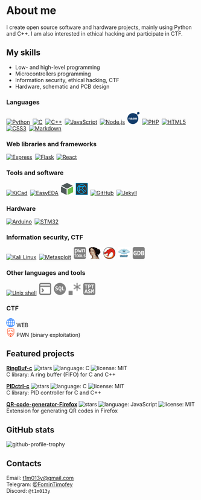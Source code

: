 # About me

I create open source software and hardware projects, mainly using Python and C++. I am also interested in ethical hacking and participate in CTF.


## My skills

- Low- and high-level programming
- Microcontrollers programming
- Information security, ethical hacking, CTF
- Hardware, schematic and PCB design

### Languages

[<img src="https://cdn.simpleicons.org/python/3776AB" width="32" height="32" alt="Python" title="Python">](https://www.python.org/)&ensp;[<img src="https://cdn.simpleicons.org/c/A8B9CC" width="32" height="32" alt="C" title="C">](https://en.wikipedia.org/wiki/C_%28programming_language%29)&ensp;[<img src="https://cdn.simpleicons.org/cplusplus/00599C" width="32" height="32" alt="C++" title="C++">](https://en.wikipedia.org/wiki/C%2B%2B)&ensp;[<img src="https://cdn.simpleicons.org/javascript/F7DF1E" width="32" height="32" alt="JavaScript" title="JavaScript">](https://en.wikipedia.org/wiki/JavaScript)&ensp;[<img src="https://cdn.simpleicons.org/nodedotjs/5FA04E" width="32" height="32" alt="Node.js" title="Node.js">](https://nodejs.org/en)&ensp;[<img src="icons/nasm.svg" width="32" height="32" alt="NASM" title="NASM">](https://www.nasm.us/)&ensp;[<img src="https://cdn.simpleicons.org/php/777BB4" width="32" height="32" alt="PHP" title="PHP">](https://www.php.net/)&ensp;[<img src="https://cdn.simpleicons.org/html5/E34F26" width="32" height="32" alt="HTML5" title="HTML5">](https://en.wikipedia.org/wiki/HTML5)&ensp;[<img src="https://cdn.simpleicons.org/css3/1572B6" width="32" height="32" alt="CSS3" title="CSS3">](https://en.wikipedia.org/wiki/CSS)&ensp;[<img src="https://cdn.simpleicons.org/markdown/808080" width="32" height="32" alt="Markdown" title="Markdown">](https://en.wikipedia.org/wiki/Markdown)

### Web libraries and frameworks

[<img src="https://cdn.simpleicons.org/express/808080" width="32" height="32" alt="Express" title="Express">](https://expressjs.com/)&ensp;[<img src="https://cdn.simpleicons.org/flask/808080" width="32" height="32" alt="Flask" title="Flask">](https://flask.palletsprojects.com/)&ensp;[<img src="https://cdn.simpleicons.org/react/61DAFB" width="32" height="32" alt="React" title="React">](https://react.dev/)

### Tools and software

[<img src="https://cdn.simpleicons.org/kicad/314CB0" width="32" height="32" alt="KiCad" title="KiCad">](https://www.kicad.org/)&ensp;[<img src="https://cdn.simpleicons.org/easyeda/1765F6" width="32" height="32" alt="EasyEDA" title="EasyEDA">](https://easyeda.com/)&ensp;[<img src="icons/creoparametric.svg" width="32" height="32" alt="Creo Parametric" title="Creo Parametric">](https://www.ptc.com/en/products/creo/parametric)&ensp;[<img src="icons/kompas3d.jpg" width="32" height="32" alt="КОМПАС-3D" title="КОМПАС-3D">](https://kompas.ru/)&ensp;[<img src="https://cdn.simpleicons.org/github/808080" width="32" height="32" alt="GitHub" title="GitHub">](https://github.com/)&ensp;[<img src="https://cdn.simpleicons.org/jekyll/CC0000" width="32" height="32" alt="Jekyll" title="Jekyll">](https://jekyllrb.com/)

### Hardware

[<img src="https://cdn.simpleicons.org/arduino/00878F" width="32" height="32" alt="Arduino" title="Arduino">](https://www.arduino.cc/)&ensp;[<img src="https://cdn.simpleicons.org/stmicroelectronics/808080" width="32" height="32" alt="STM32" title="STM32">](https://en.wikipedia.org/wiki/STM32)
### Information security, CTF

[<img src="https://cdn.simpleicons.org/kalilinux/557C94" width="32" height="32" alt="Kali Linux" title="Kali Linux">](https://www.kali.org/)&ensp;[<img src="https://cdn.simpleicons.org/metasploit/2596CD" width="32" height="32" alt="Metasploit" title="Metasploit">](https://www.metasploit.com/)&ensp;[<img src="icons/pwntools.svg" width="32" height="32" alt="pwntools" title="pwntools">](https://github.com/Gallopsled/pwntools)&ensp;[<img src="icons/ida.png" width="32" height="32" alt="IDA" title="IDA">](https://hex-rays.com/ida-free/)&ensp;[<img src="icons/ghidra.svg" width="32" height="32" alt="Ghidra" title="Ghidra">](https://github.com/NationalSecurityAgency/ghidra)&ensp;[<img src="icons/nmap.png" width="32" height="32" alt="Nmap" title="Nmap">](https://nmap.org/)&ensp;[<img src="icons/gdb.svg" width="32" height="32" alt="GNU debugger" title="GNU debugger">](https://en.wikipedia.org/wiki/GNU_Debugger)


### Other languages and tools

[<img src="https://cdn.simpleicons.org/gnubash/808080" width="32" height="32" alt="Unix shell" title="Unix shell">](https://en.wikipedia.org/wiki/Unix_shell)&ensp;[<img src="icons/commandprompt.svg" width="32" height="32" alt="Windows command prompt" title="Windows command prompt">](https://en.wikipedia.org/wiki/Cmd.exe)&ensp;[<img src="icons/sql.svg" width="32" height="32" alt="SQL" title="SQL">](https://en.wikipedia.org/wiki/SQL)&ensp;[<img src="icons/regex.svg" width="32" height="32" alt="Regex" title="Regex">](https://en.wikipedia.org/wiki/Regular_expression)&ensp;[<img src="icons/tptasm.svg" width="32" height="32" alt="TPTASM" title="TPTASM">](https://github.com/LBPHacker/tptasm)

### CTF

<img src="icons/ctf_web.svg" alt="icon" title="web" style="height: 3ex">&nbsp;WEB  
<img src="icons/ctf_pwn.svg" alt="icon" title="pwn" style="height: 3ex">&nbsp;PWN (binary exploitation)


## Featured projects

**[RingBuf-c](https://github.com/t1m013y/RingBuf-c)**&nbsp;<img src="https://img.shields.io/github/stars/t1m013y/RingBuf-c?style=flat-square&label=%E2%98%86&labelColor=gray&color=gray" title="stars" alt="stars" style="height:1em">&nbsp;<img src="https://img.shields.io/badge/C-A8B9CC?style=flat-square" title="language" alt="language: C" style="height:1em">&nbsp;<img src="https://img.shields.io/badge/MIT-darkgreen?style=flat-square" title="license" alt="license: MIT" style="height:1em">  
C library: A ring buffer (FIFO) for C and C++

**[PIDctrl-c](https://github.com/t1m013y/PIDctrl-c)**&nbsp;<img src="https://img.shields.io/github/stars/t1m013y/PIDctrl-c?style=flat-square&label=%E2%98%86&labelColor=gray&color=gray" title="stars" alt="stars" style="height:1em">&nbsp;<img src="https://img.shields.io/badge/C-A8B9CC?style=flat-square" title="language" alt="language: C" style="height:1em">&nbsp;<img src="https://img.shields.io/badge/MIT-darkgreen?style=flat-square" title="license" alt="license: MIT" style="height:1em">  
C library: PID controller for C and C++

**[QR-code-generator-Firefox](https://github.com/t1m013y/QR-code-generator-Firefox)**&nbsp;<img src="https://img.shields.io/github/stars/t1m013y/QR-code-generator-Firefox?style=flat-square&label=%E2%98%86&labelColor=gray&color=gray" title="stars" alt="stars" style="height:1em">&nbsp;<img src="https://img.shields.io/badge/JavaScript-F7DF1E?style=flat-square" title="language" alt="language: JavaScript" style="height:1em">&nbsp;<img src="https://img.shields.io/badge/MIT-darkgreen?style=flat-square" title="license" alt="license: MIT" style="height:1em">  
Extension for generating QR codes in Firefox


<!-- ## Planned projects  -->   <!-- I will add this section later -->


## GitHub stats
![github-profile-trophy](https://github-profile-trophy.vercel.app/?username=t1m013y&column=6&theme=onedark&no-frame=true)


## Contacts

Email: [t1m013y@gmail.com](mailto:t1m013y@gmail.com)  
Telegram: [@FominTimofey](https://t.me/FominTimofey)  
Discord: `@t1m013y`
